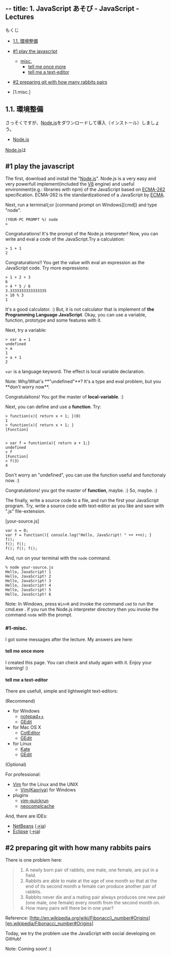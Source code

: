 --
title: 1. JavaScript あそび  - JavaScript - Lectures
--

<nav>

もくじ

* [1.1. 環境整備](#1.1.)

* [#1 play the javascript](#1)
    * [misc.](#1-misc.)
        * [tell me once more](#1-misc.-once_more)
        * [tell me a text-editor](#1-misc.-text_editor)
* [#2 preparing git with how many rabbits pairs](#2)

* [1.misc.]

</nav>

## 1.1. 環境整備

さっそくですが、[Node.js][Node.js]をダウンロードして導入（インストール）しましょう。

* [Node.js][Node.js]

[Node.js][Node.js]は

<h2 id="1">#1 play the javascript</h2>

The first, download and install the "[Node.js][Node.js]". Node.js is a very easy and very powerfull implement(included the [V8][V8] engine) and useful environment(e.g.: libraries with npm) of the JavaScript based on [ECMA-262][ECMA-262] specification. ECMA-262 is the standardizationed of a JavaScript by [ECMA][ECMA].

[Node.js]:  http://nodejs.org/
[V8]:       http://code.google.com/p/v8/
[ECMA-262]: http://www.ecma-international.org/publications/standards/Ecma-262.htm
[ECMA]:     http://www.ecma-international.org/

Next, run a terminal(;or [command prompt on Windows][cmd]) and type "node".

    (YOUR-PC PROMPT %) node
    > 

Congraturations! It's the prompt of the Node.js interpreter! Now, you can write and eval a code of the JavaScript.Try a calculation:

    > 1 + 1
    2

Congraturations!! You get the value with eval an expression as the JavaScript code. Try more expressions:

    > 1 + 2 + 3
    6
    > 4 * 5 / 6
    3.3333333333333335
    > 10 % 3
    1

It's a good calculator. :) But, it is not calculator that is implement of **the Programming Language JavaScript**. Okay, you can use a variable, function, prototype and some features with it.

Next, try a variable:

    > var a = 1
    undefined
    > a
    1
    > a + 1
    2

`var` is a language keyword. The effect is local variable declaration. 

<div>Note: Why/What's **"undefined"**? It's a type and eval problem, but you **don't worry now**.</div>

Congratulations! You got the master of **local-variable**. :)

Next, you can define and use a **function**. Try:

    > function(x){ return x + 1; }(0)
    1
    > function(x){ return x + 1; }
    [Function]


    > var f = function(a){ return a + 1;}
    undefined
    > f
    [Function]
    > f(3)
    4

Don't worry an "undefined", you can use the function useful and functionaly now. :)

Congratulations! you got the master of **function**, maybe. :) So, maybe. :)

The finally, write a source code to a file, and run the first your JavaScript program. Try, write a source code with text-editor as you like and save with ".js" file-extension.

[your-source.js]

    var n = 0;
    var f = function(){ console.log("Hello, JavaScript! " ++ ++n); }
    f();
    f(); f();
    f(); f(); f();

And, run on your terminal with the `node` command.

    % node your-source.js
    Hello, JavaScript! 1
    Hello, JavaScript! 2
    Hello, JavaScript! 3
    Hello, JavaScript! 4
    Hello, JavaScript! 5
    Hello, JavaScript! 6

<div class="note">

Note: In Windows, press `Win+R` and invoke the command `cmd` to run the cmd.exe . if you run the Node.js interpreter directory then you invoke the command `node` with the prompt.

</div>


<h3 id="1-misc.">#1-misc.</h3>

I got some messages after the lecture. My answers are here:

<h4 id="1-misc.-once_more">tell me once more</h4>

I created this page. You can check and study again with it. Enjoy your learning! :)

<h4 id="1-misc.-text_editor">tell me a text-editor</h4>

There are usefull, simple and lightweight text-editors:

<div class="recommend">

(Recommend)

<div class="inner-li-to-tile">

* for Windows
    * [notepad++][notepad++]
    * [GEdit][GEdit]
* for Mac OS X
    * [CotEditor][CotEditor]
    * [GEdit][GEdit]
* for Linux
    * [Kate][Kate]
    * [GEdit][GEdit]

</div>

[notepad++]: http://notepad-plus-plus.org/
[CotEditor]: http://sourceforge.jp/projects/coteditor/
[Kate]:      http://kate-editor.org/
[GEdit]:     http://projects.gnome.org/gedit/

</div>

<div class="optional">

(Optional)

For professional:

* [Vim][Vim] for the Linux and the UNIX
    * [Vim(Kaoriya)][] for Windows
* plugins
    * [vim-quickrun][vim-quickrun]
    * [neocomplcache][neocomplcache]

[Vim]:          http://www.vim.org/
[Vim(Kaoriya)]: http://www.kaoriya.net/software/vim

[vim-quickrun]:  https://github.com/thinca/vim-quickrun
[neocomplcache]: https://github.com/Shougo/neocomplcache


And, there are IDEs:

* [NetBeans][NetBeans] ([->ja][NetBeans(ja)])
* [Eclipse][Eclipse] ([->ja][Eclipse(ja)])

[NetBeans]:     http://www.netbeans.org/
[NetBeans(ja)]: http://ja.netbeans.org/
[Eclipse]:      http://www.eclipse.org/
[Eclipse(ja)]:  http://mergedoc.sourceforge.jp/

</div>

<h2 id="2">#2 preparing git with how many rabbits pairs</h2>

There is one problem here:

> 1. A newly born pair of rabbits, one male, one female, are put in a field.
> 1. Rabbits are able to mate at the age of one month so that at the end of its second month a female can produce another pair of rabbits.
> 1. Rabbits never die and a mating pair always produces one new pair (one male, one female) every month from the second month on.
> 1. How many pairs will there be in one year?

Reference: [http://en.wikipedia.org/wiki/Fibonacci\_number#Origins][en.wikipedia/Fibonacci_number#Origins]

[en.wikipedia/Fibonacci_number#Origins]: http://en.wikipedia.org/wiki/Fibonacci_number#Origins

Today, we try the problem use the JavaScript with social developing on GitHub!

<div class="note">Note: Coming soon! :)</div>

<!--h3 id="2-misc.">#2-misc.</h3-->

<!--
<h2 id="#N">#N </h2>
<h3 id="#N-misc.">#N-misc.</h3>
-->

